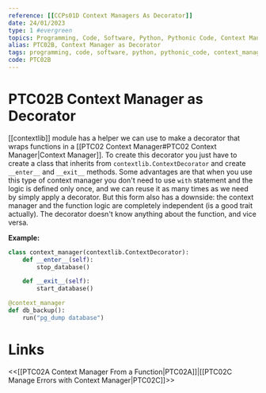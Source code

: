 ```yaml
---
reference: [[CCPs01D Context Managers As Decorator]]
date: 24/01/2023
type: 1 #evergreen
topics: Programming, Code, Software, Python, Pythonic Code, Context Manager, Good Practices
alias: PTC02B, Context Manager as Decorator
tags: programming, code, software, python, pythonic_code, context_manager, good_practices, decorator
code: PTC02B
---
```

# PTC02B Context Manager as Decorator

[[contextlib]] module has a helper we can use to make a decorator that wraps functions in a [[PTC02 Context Manager#PTC02 Context Manager|Context Manager]]. To create this decorator you just have to create a class that inherits from `contextlib.ContextDecorator` and create `__enter__` and `__exit__` methods.
Some advantages are that when you use this type of context manager you don't need to use `with` statement and the logic is defined only once, and we can reuse it as many times as we need by simply apply a decorator.
But this form also has a downside: the context manager and the function logic are completely independent (is a good trait actually). The decorator doesn't know anything about the function, and vice versa.

**Example:**
~~~ python
class context_manager(contextlib.ContextDecorator):
	def __enter__(self):
		stop_database()

	def __exit__(self):
		start_database()

@context_manager
def db_backup():
	run("pg_dump database")
~~~

# Links
<<[[PTC02A Context Manager From a Function|PTC02A]]|[[PTC02C Manage Errors with Context Manager|PTC02C]]>>